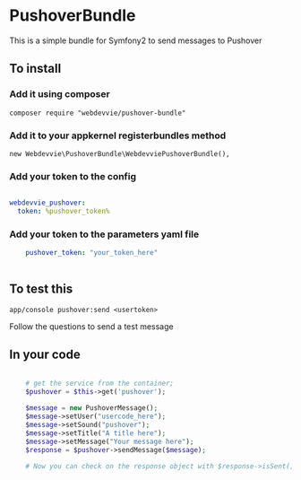 PushoverBundle
==============

This is a simple bundle for Symfony2 to send messages to Pushover

To install
----------


### Add it using composer

`composer require "webdevvie/pushover-bundle"`

### Add it to your appkernel registerbundles method

`new Webdevvie\PushoverBundle\WebdevviePushoverBundle(),`

### Add your token to the config

```yaml

webdevvie_pushover:
  token: %pushover_token%

```

### Add your token to the parameters yaml file 

```yaml
    pushover_token: "your_token_here"
    
```

To test this
------------

```console
app/console pushover:send <usertoken>

```
Follow the questions to send a test message


In your code 
------------
```php

    # get the service from the container;
    $pushover = $this->get('pushover');
    
    $message = new PushoverMessage();
    $message->setUser("usercode_here");
    $message->setSound("pushover");
    $message->setTitle("A title here");
    $message->setMessage("Your message here");
    $response = $pushover->sendMessage($message);
    
    # Now you can check on the response object with $response->isSent();
    
```